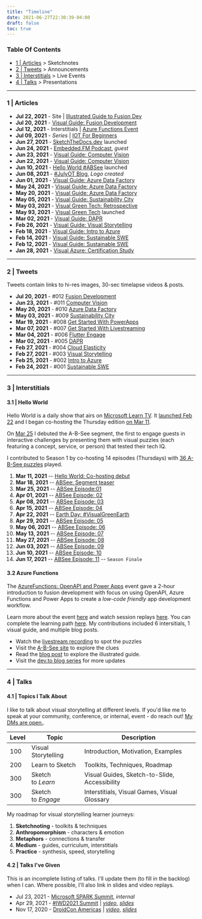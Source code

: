 ```yaml
---
title: "Timeline"
date: 2021-06-27T22:30:39-04:00
draft: false
toc: true
---
```


### Table Of Contents

 * [1 | Articles](#1--articles) > Sketchnotes
 * [2 | Tweets](#2--tweets) > Announcements
 * [3 | Interstitials](#3--interstitials)  > Live Events
 * [4 | Talks](#4--talks) > Presentations 


---

### 1 | Articles

 * **Jul 22, 2021** - Site | [Illustrated Guide to Fusion Dev](https://sketchthedocs.github.io/ig-fusion-dev/)
 * **Jul 20, 2021** - [Visual Guide: Fusion Development](https://techcommunity.microsoft.com/t5/azure-developer-community-blog/an-illustrated-guide-to-fusion-development/ba-p/2567146)
 * **Jul 12, 2021** - Interstitials | [Azure Functions Event](https://dev.to/nitya/series/13728)
 * **Jul 09, 2021** - _Series_ | [IOT For Beginners](https://github.com/microsoft/IoT-For-Beginners)
 * **Jun 27, 2021** - [SketchTheDocs.dev](https://sketchthedocs.dev) launched
 * **Jun 24, 2021** - [Embedded.FM Podcast](https://embedded.fm/episodes/378), _guest_
 * **Jun 23, 2021** - [Visual Guide: Computer Vision](https://dev.to/azure/a-visual-guide-to-computer-vision-in-azure-ddo)
 * **Jun 22, 2021** - [Visual Guide: Computer Vision](https://acloudguru.com/blog/engineering/a-visual-guide-to-computer-vision-in-azure)
 * **Jun 10, 2021** - [Hello World #ABSee](https://sketchthedocs.github.io/AB-See/) launched
 * **Jun 08, 2021** - [#JulyOT Blog](https://techcommunity.microsoft.com/t5/internet-of-things/julyot-2021-31-days-of-iot-content-for-everyone/ba-p/2427431),  _Logo created_
 * **Jun 01, 2021** - [Visual Guide: Azure Data Factory](https://docs.microsoft.com/en-us/azure/data-factory/introduction)
 * **May 24, 2021** - [Visual Guide: Azure Data Factory](https://dev.to/azure/a-visual-guide-to-azure-data-factory-53ik)
 * **May 20, 2021** - [Visual Guide: Azure Data Factory](https://acloudguru.com/blog/engineering/a-visual-guide-to-azure-data-factory)
 * **May 05, 2021** - [Visual Guide: Sustainability City](https://dev.to/azure/a-visual-guide-to-sustainability-city-minecraft-597e)
 * **May 03, 2021** - [Visual Green Tech: Retrospective](https://sketchthedocs.github.io/visual-green-tech/post/challenge-retro/)
 * **May 93, 2021** - [Visual Green Tech](https://sketchthedocs.github.io/visual-green-tech/) launched
 * **Mar 02, 2021** - [Visual Guide: DAPR](https://blog.dapr.io/posts/2021/03/02/a-visual-guide-to-dapr/)
 * **Feb 26, 2021** - [Visual Guide: Visual Storytelling](https://dev.to/azure/a-visual-guide-to-visual-storytelling-4l2h)
 * **Feb 18, 2021** - [Visual Guide: Intro to Azure](https://acloudguru.com/blog/engineering/a-visual-introduction-to-azure-fundamentals)
 * **Feb 14, 2021** - [Visual Guide: Sustainable SWE](https://techcommunity.microsoft.com/t5/green-tech-blog/a-visual-guide-to-sustainable-software-engineering/ba-p/2130034)
 * **Feb 12, 2021** - [Visual Guide: Sustainable SWE](https://dev.to/azure/a-visual-guide-to-sustainable-software-engineering-53hh)
 * **Jan 28, 2021** - [Visual Azure: Certification Study](https://dev.to/azure/visual-azure-studying-for-certification-one-sketchnote-at-a-time-3op6)

---

### 2 | Tweets

Tweets contain links to hi-res images, 30-sec timelapse videos & posts.

 * **Jul 20, 2021** - #012 [Fusion Development](https://twitter.com/sketchthedocs/status/1417611330022957066)
 * **Jun 23, 2021** - #011 [Computer Vision](https://twitter.com/sketchthedocs/status/1407734004191842305)
 * **May 20, 2021** - #010 [Azure Data Factory](https://twitter.com/sketchthedocs/status/1395443794015834112)
 * **May 03, 2021** - #009 [Sustainability City](https://twitter.com/sketchthedocs/status/1390005448338821122)
 * **Mar 19, 2021** - #008 [Get Started With PowerApps](https://twitter.com/sketchthedocs/status/1369771113765629953)
 * **Mar 07, 2021** - #007 [Get Started With Livestreaming](https://twitter.com/sketchthedocs/status/1368653921720414213)
 * **Mar 04, 2021** - #006 [Flutter Engage](https://twitter.com/sketchthedocs/status/1367699186746089474)
 * **Mar 02, 2021** - #005 [DAPR](https://twitter.com/sketchthedocs/status/1366874646579187712)
 * **Feb 27, 2021** - #004 [Cloud Elasticity](https://twitter.com/sketchthedocs/status/1365850777344958465)
 * **Feb 27, 2021** - #003 [Visual Storytelling](https://twitter.com/sketchthedocs/status/1365848739601149952)
 * **Feb 25, 2021** - #002 [Intro to Azure](https://twitter.com/sketchthedocs/status/1364949021027106817)
 * **Feb 24, 2021** - #001 [Sustainable SWE](https://twitter.com/sketchthedocs/status/1364746459443310597)

---

### 3 | Interstitials

#### 3.1 | Hello World

Hello World is a daily show that airs on [Microsoft Learn TV](https://aka.ms/learntv). It [launched Feb 22](https://channel9.msdn.com/Shows/Hello-World/Hello-World-Monday-Feb-22) and I began co-hosting the Thursday edition [on Mar 11](https://channel9.msdn.com/Shows/Hello-World/Hello-World-Thursday-March-11-2021). 

On [Mar 25](https://channel9.msdn.com/Shows/Hello-World/Hello-World-Thursday-March-25-2021) I debuted the A-B-See segment, the first to engage guests in interactive challenges by presenting them with visual puzzles (each featuring a concept, service, or person) that tested their tech IQ.

I contributed to Season 1 by co-hosting 14 episodes (Thursdays) with [36  A-B-See puzzles](https://sketchthedocs.github.io/AB-See/puzzles/) played.

 1. **Mar 11, 2021** -- [Hello World: Co-hosting debut](https://channel9.msdn.com/Shows/Hello-World/Hello-World-Thursday-March-11-2021) 
 2. **Mar 18, 2021** -- [ABSee: Segment teaser](https://channel9.msdn.com/Shows/Hello-World/Hello-World-Thursday-March-18-2021)
 3. **Mar 25, 2021** -- [ABSee Episode:01](https://channel9.msdn.com/Shows/Hello-World/Hello-World-Thursday-March-25-2021)
 4. **Apr 01, 2021** -- [ABSee Episode: 02](https://channel9.msdn.com/Shows/Hello-World/Hello-World-April-1-2021)
 5. **Apr 08, 2021** -- [ABSee Episode: 03](https://channel9.msdn.com/Shows/Hello-World/Hello-World-April-8-2021)
 6. **Apr 15, 2021** -- [ABSee Episode: 04](https://channel9.msdn.com/Shows/Hello-World/Hello-World-April-15-2021)
 7. **Apr 22, 2021** -- [Earth Day: #VisualGreenEarth](https://channel9.msdn.com/Shows/Hello-World/Hello-World-April-22-2021-Special-Hello-Earth)
 8. **Apr 29, 2021** -- [ABSee Episode: 05](https://channel9.msdn.com/Shows/Hello-World/Hello-World-Thursday-April-29-2021)
 9. **May 06, 2021** -- [ABSee Episode: 06](https://channel9.msdn.com/Shows/Hello-World/Hello-World-Thursday-May-6-2021)
 10. **May 13, 2021** -- [ABSee Episode: 07](https://channel9.msdn.com/Shows/Hello-World/Hello-World-Thursday-May-13-2021)
 11. **May 27, 2021** -- [ABSee Episode: 08](https://channel9.msdn.com/Shows/Hello-World/Hello-World-Thursday-May-27-2021-Special-1-hour)
 12. **Jun 03, 2021** -- [ABSee Episode: 09](https://channel9.msdn.com/Shows/Hello-World/Hello-World-Thursday-June-3-2021)
 13. **Jun 10, 2021** -- [ABSee Episode: 10](https://channel9.msdn.com/Shows/Hello-World/Hello-World-Thursday-June-10-2021)
 14. **Jun 17, 2021** -- [ABSee Episode: 11](https://channel9.msdn.com/Shows/Hello-World/Hello-World-Thursday-June-17-2021) -- `Season Finale`


#### 3.2 Azure Functions

The [AzureFunctions: OpenAPI and Power Apps](https://dev.to/nitya/series/13728) event gave a 2-hour introduction to fusion development with focus on using OpenAPI, Azure Functions and Power Apps to create a _low-code friendly_ app development workflow.

Learn more about the event [here](https://dev.to/azure/azure-functions-discover-open-api-a-learning-event-1okh) and watch session replays [here](https://aka.ms/AzureFunctionsOnDemand). You can complete the learning path [here](https://aka.ms/visual/fusion-dev-path). My contributions included 6 intersitials, 1 visual guide, and multiple blog posts.

 * Watch the [livestream recording](https://www.youtube.com/watch?v=df9cjxhjUWw) to spot the puzzles
 * Visit the [A-B-See site](https://aka.ms/visual/absee) to explore the clues
 * Read the [blog post](https://techcommunity.microsoft.com/t5/azure-developer-community-blog/an-illustrated-guide-to-fusion-development/ba-p/2567146) to explore the illustrated guide.
 * Visit the [dev.to blog series](https://dev.to/nitya/series/13728) for more updates

---

### 4 | Talks

#### 4.1 | Topics I Talk About

I like to talk about visual storytelling at different levels. If you'd like me to speak at your community, conference, or internal, event - do reach out! [My DMs are open.](https://twitter.com/nitya).

 | Level | Topic | Description |
 |--     | --    | -- |
 | 100   | Visual Storytelling | Introduction, Motivation, Examples |
 | 200   | Learn  to Sketch| Toolkits, Techniques, Roadmap|
 | 300 | Sketch <br/> to _Learn_ | Visual Guides, Sketch-to-Slide, Accessibility |
 | 300 | Sketch <br/> to _Engage_ | Interstitials, Visual Games, Visual Glossary|

My roadmap for visual storytelling learner journeys:

 1. **Sketchnoting** - toolkits & techniques
 2. **Anthropomorphism** - characters & emotion
 3. **Metaphors** - connections & transfer
 4. **Medium** - guides, curriculum, interstitials
 5. **Practice** - synthesis, speed, storytelling


#### 4.2 | Talks I've Given

This is an incomplete listing of talks. I'll update them (to fill in the backlog) when I can. Where possible, I'll also link in slides and video replays. 

 * Jul 23, 2021 - [Microsoft SPARK Summit](http://aka.ms/MicrosoftSpark), _internal_
 * Apr 29, 2021 - [#IWD2021 Summit](https://gdg.community.dev/events/details/google-gdg-san-francisco-presents-iwd-san-francisco-2021/) | [_video_](https://youtu.be/qVEUbOdQvqg?t=12829), [_slides_](https://speakerdeck.com/nitya/sketchthedocs-how-visual-storytelling-can-improve-your-learning-and-communication-skills)
 * Nov 17, 2020 - [DroidCon Americas](https://www.droidcon.com/videos?path=droidcon%20Americas) | [_video_](https://www.droidcon.com/media-detail?video=481213032), [_slides_](https://speakerdeck.com/nitya/sketch-the-docs-visual-storytelling-for-developers)
